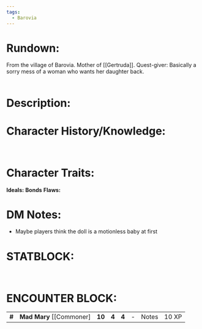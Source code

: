 ```yaml
---
tags:
  - Barovia
---
```

# **Rundown:**

From the village of Barovia.
Mother of [[Gertruda]].
Quest-giver: Basically a sorry mess of a woman who wants her daughter back.  
 
# **Description:**


# **Character History/Knowledge:**

 
# **Character Traits:** 

**Ideals:**
**Bonds**
**Flaws:**

# **DM Notes:**

-   Maybe players think the doll is a motionless baby at first

# **STATBLOCK:**

 

# **ENCOUNTER BLOCK:**

|        |                             |        |       |       |     |       |       |
|--------|-----------------------------|--------|-------|-------|-----|-------|-------|
| **\#** | **Mad Mary** \[\[Commoner\] | **10** | **4** | **4** | \-  | Notes | 10 XP |

 